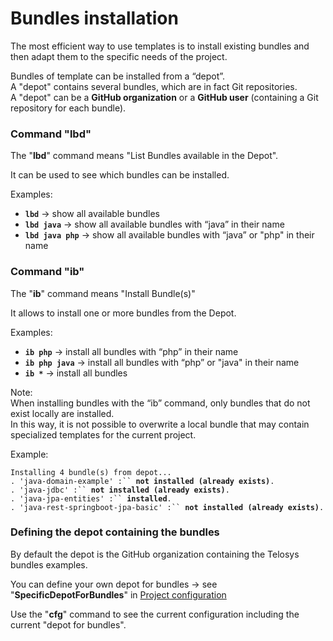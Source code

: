 # Bundles installation

The most efficient way to use templates is to install existing bundles and then adapt them to the specific needs of the project.

Bundles of template can be installed from a “depot”. \
A "depot" contains several bundles, which are in fact Git repositories. \
A "depot" can be a **GitHub organization** or a **GitHub user** (containing a Git repository for each bundle).

### Command "lbd" <a href="#command-lmd" id="command-lmd"></a>

The "**lbd**" command means "List Bundles available in the Depot".

It can be used to see which bundles can be installed.

Examples:

* **`lbd`**   -> show all available bundles&#x20;
* **`lbd java`**  -> show all available bundles with “java” in their name
* **`lbd java php`**  -> show all available bundles with “java” or "php" in their name

### Command "ib" <a href="#command-im" id="command-im"></a>

The "**ib**" command means "Install Bundle(s)"&#x20;

It allows to install one or more bundles from the Depot.

Examples:

* **`ib php`**  -> install all bundles with “php” in their name
* **`ib php java`** -> install all bundles with “php” or "java" in their name
* **`ib *`** -> install all bundles&#x20;

Note: \
When installing bundles with the “ib” command, only bundles that do not exist locally are installed.\
In this way, it is not possible to overwrite a local bundle that may contain specialized templates for the current project.

Example:

`Installing 4 bundle(s) from depot...` \
`. 'java-domain-example' :`` `**`not installed (already exists)`**`.` \
`. 'java-jdbc' :`` `**`not installed (already exists)`**`.` \
`. 'java-jpa-entities' :`` `**`installed`**`.` \
`. 'java-rest-springboot-jpa-basic' :`` `**`not installed (already exists)`**`.`



### Defining the depot containing the bundles

By default the depot is the GitHub organization containing the Telosys bundles examples.

You can define your own depot for bundles -> see "**SpecificDepotForBundles**" in [Project configuration](../configuration-and-variables.md)

Use the "**cfg**" command to see the current configuration including the current "depot for bundles".



